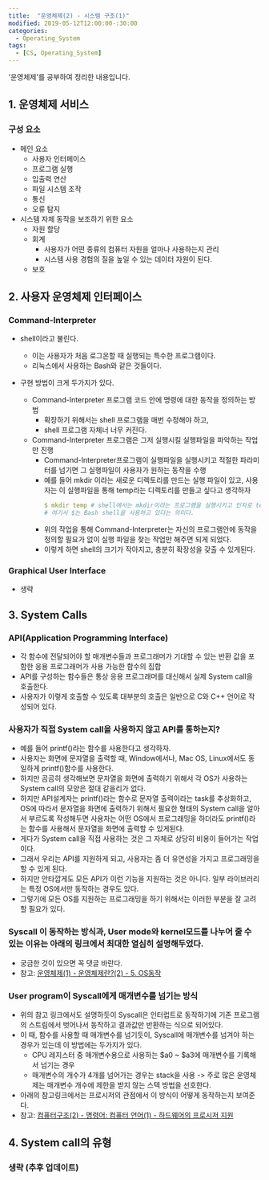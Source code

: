 ```yaml
---
title:  "운영체제(2) - 시스템 구조(1)"
modified: 2019-05-12T12:00:00-:30:00
categories:
  - Operating_System
tags:
  - [CS, Operating_System]
---
```


'운영체제'를 공부하여 정리한 내용입니다.

## 1. 운영체제 서비스

### 구성 요소

-   메인 요소
    -   사용자 인터페이스
    -   프로그램 실행
    -   입출력 연산
    -   파일 시스템 조작
    -   통신
    -   오류 탐지
-   시스템 자체 동작을 보조하기 위한 요소
    -   자원 할당
    -   회계
        -   사용자가 어떤 종류의 컴퓨터 자원을 얼마나 사용하는지 관리
        -   시스템 사용 경험의 질을 높일 수 있는 데이터 자원이 된다.
    -   보호

## 2. 사용자 운영체제 인터페이스

### Command-Interpreter

-   shell이라고 불린다.

    -   이는 사용자가 처음 로그온할 때 실행되는 특수한 프로그램이다.
    -   리눅스에서 사용하는 Bash와 같은 것들이다.

-   구현 방법이 크게 두가지가 있다.
    -   Command-Interpreter 프로그램 코드 안에 명령에 대한 동작을 정의하는 방법
        -   확장하기 위해서는 shell 프로그램을 매번 수정해야 하고,
        -   shell 프로그램 자체너 너무 커진다.
    -   Command-Interpreter 프로그램은 그저 실행시킬 실행파일을 파악하는 작업만 진행
        -   Command-Interpreter프로그램이 실행파일을 실행시키고 적절한 파라미터를 넘기면 그 실행파일이 사용자가 원하는 동작을 수행
        -   예를 들어 mkdir 이라는 새로운 디렉토리를 만드는 실행 파일이 있고, 사용자는 이 실행파일을 통해 temp라는 디렉토리를 만들고 싶다고 생각하자
            ```yml
            $ mkdir temp # shell에서는 mkdir이라는 프로그램을 실행시키고 인자로 temp라고 하는 문자열을 넘긴다.
            # 여기서 $는 Bash shell을 사용하고 있다는 의미다.
            ```
        -   위의 작업을 통해 Command-Interpreter는 자신의 프로그램안에 동작을 정의할 필요가 없이 실행 파일을 찾는 작업만 해주면 되게 되었다.
        -   이렇게 하면 shell의 크기가 작아지고, 충분히 확장성을 갖출 수 있게된다.

### Graphical User Interface

-   생략

## 3. System Calls

### API(Application Programming Interface)

-   각 함수에 전달되어야 할 매개변수들과 프로그래머가 기대할 수 있는 반환 값을 포함한 응용 프로그래머가 사용 가능한 함수의 집합
-   API를 구성하는 함수들은 통상 응용 프로그래머를 대신해서 실제 System call을 호출한다.
-   사용자가 이렇게 호출할 수 있도록 대부분의 호출은 일반으로 C와 C++ 언어로 작성되어 있다.

### 사용자가 직접 System call을 사용하지 않고 API를 통하는지?

-   예를 들어 printf()라는 함수를 사용한다고 생각하자.
-   사용자는 화면에 문자열을 출력할 때, Window에서나, Mac OS, Linux에서도 동일하게 printf()함수를 사용한다.
-   하지만 곰곰히 생각해보면 문자열을 화면에 출력하기 위해서 각 OS가 사용하는 System call의 모양은 절대 같을리가 없다.
-   하지만 API설계자는 printf()라는 함수로 문자열 출력이라는 task를 추상화하고, OS에 따라서 문자열을 화면에 출력하기 위해서 필요한 형태의 System call을 알아서 부르도록 작성해두면 사용자는 어떤 OS에서 프로그래밍을 하더라도 printf()라는 함수를 사용해서 문자열을 화면에 출력할 수 있게된다.
-   게다가 System call을 직접 사용하는 것은 그 자체로 상당히 비용이 들어가는 작업이다.
-   그래서 우리는 API를 지원하게 되고, 사용자는 좀 더 유연성을 가지고 프로그래밍을 할 수 있게 된다.
-   하지만 안타깝게도 모든 API가 이런 기능을 지원하는 것은 아니다. 일부 라이브러리는 특정 OS에서만 동작하는 경우도 있다.
-   그렇기에 모든 OS를 지원하는 프로그래밍을 하기 위해서는 이러한 부분을 잘 고려할 필요가 있다.

### Syscall 이 동작하는 방식과, User mode와 kernel모드를 나누어 줄 수 있는 이유는 아래의 링크에서 최대한 열심히 설명해두었다.

-   궁금한 것이 있으면 꼭 댓글 바란다.
-   참고: [운영체제(1) - 운영체제란?(2) - 5. OS동작](https://cmpark0126.github.io/operating_system/OS_1-2/#5-os-%EB%8F%99%EC%9E%91)

### User program이 Syscall에게 매개변수를 넘기는 방식

-   위의 참고 링크에서도 설명하듯이 Syscall은 인터럽트로 동작하기에 기존 프로그램의 스트림에서 벗어나서 동작하고 결과값만 반환하는 식으로 되어있다.
-   이 때, 함수를 사용할 때 매개변수를 넘기듯이, Syscall에 매개변수를 넘겨야 하는 경우가 있는데 이 방법에는 두가지가 있다.
    -   CPU 레지스터 중 매개변수용으로 사용하는 $a0 ~ $a3에 매개변수를 기록해서 넘기는 경우
    -   매개변수의 개수가 4개를 넘어가는 경우는 stack을 사용 -> 주로 많은 운영체제는 매개변수 개수에 제한을 받지 않는 스텍 방법을 선호한다.
-   아래의 참고링크에서는 프로시저의 관점에서 이 방식이 어떻게 동작하는지 보여준다.
-   참고: [컴퓨터구조(2) - 명령어: 컴퓨터 언어(1) - 하드웨어의 프로시저 지원](https://cmpark0126.github.io/computer_architecture/CA_2-1/#%ED%95%98%EB%93%9C%EC%9B%A8%EC%96%B4%EC%9D%98-%ED%94%84%EB%A1%9C%EC%8B%9C%EC%A0%80-%EC%A7%80%EC%9B%90)

## 4. System call의 유형

### 생략 (추후 업데이트)

